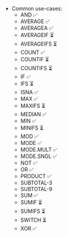* Common use-cases:
  - AND ✅
  - AVERAGE ✅
  - AVERAGEA ✅
  - AVERAGEIF ⏳
  - AVERAGEIFS ⏳
  - COUNT ✅
  - COUNTIF ⏳
  - COUNTIFS ⏳
  - IF ✅
  - IFS ⏳
  - ISNA ✅
  - MAX ✅
  - MAXIFS ⏳
  - MEDIAN ✅
  - MIN ✅
  - MINIFS ⏳
  - MOD ✅
  - MODE ✅
  - MODE.MULT ✅
  - MODE.SNGL ✅
  - NOT ✅
  - OR ✅
  - PRODUCT ✅
  - SUBTOTAL-3
  - SUBTOTAL-9
  - SUM ✅
  - SUMIF ⏳
  - SUMIFS ⏳
  - SWITCH ⏳
  - XOR ✅
